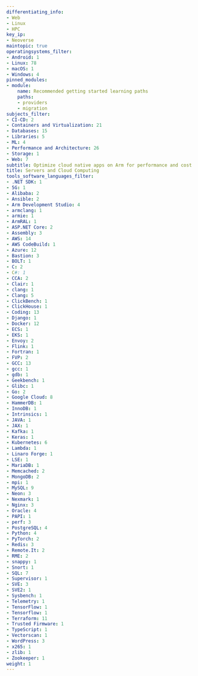 ```yaml
---
differentiating_info:
- Web
- Linux
- HPC
key_ip:
- Neoverse
maintopic: true
operatingsystems_filter:
- Android: 1
- Linux: 78
- macOS: 1
- Windows: 4
pinned_modules:
- module:
    name: Recommended getting started learning paths
    paths:
    - providers
    - migration
subjects_filter:
- CI-CD: 2
- Containers and Virtualization: 21
- Databases: 15
- Libraries: 5
- ML: 4
- Performance and Architecture: 26
- Storage: 1
- Web: 7
subtitle: Optimize cloud native apps on Arm for performance and cost
title: Servers and Cloud Computing
tools_software_languages_filter:
- .NET SDK: 1
- 5G: 1
- Alibaba: 2
- Ansible: 2
- Arm Development Studio: 4
- armclang: 1
- armie: 1
- ArmRAL: 1
- ASP.NET Core: 2
- Assembly: 3
- AWS: 14
- AWS CodeBuild: 1
- Azure: 12
- Bastion: 3
- BOLT: 1
- C: 2
- C#: 1
- CCA: 2
- Clair: 1
- clang: 1
- Clang: 5
- ClickBench: 1
- ClickHouse: 1
- Coding: 13
- Django: 1
- Docker: 12
- ECS: 1
- EKS: 1
- Envoy: 2
- Flink: 1
- Fortran: 1
- FVP: 2
- GCC: 13
- gcc: 1
- gdb: 1
- Geekbench: 1
- Glibc: 1
- Go: 2
- Google Cloud: 8
- HammerDB: 1
- InnoDB: 1
- Intrinsics: 1
- JAVA: 1
- JAX: 1
- Kafka: 1
- Keras: 1
- Kubernetes: 6
- Lambda: 1
- Linaro Forge: 1
- LSE: 1
- MariaDB: 1
- Memcached: 2
- MongoDB: 2
- mpi: 1
- MySQL: 9
- Neon: 3
- Nexmark: 1
- Nginx: 3
- Oracle: 4
- PAPI: 1
- perf: 3
- PostgreSQL: 4
- Python: 4
- PyTorch: 2
- Redis: 3
- Remote.It: 2
- RME: 2
- snappy: 1
- Snort: 1
- SQL: 7
- Supervisor: 1
- SVE: 3
- SVE2: 1
- Sysbench: 1
- Telemetry: 1
- TensorFlow: 1
- Tensorflow: 1
- Terraform: 11
- Trusted Firmware: 1
- TypeScript: 1
- Vectorscan: 1
- WordPress: 3
- x265: 1
- zlib: 1
- Zookeeper: 1
weight: 1
---
```

